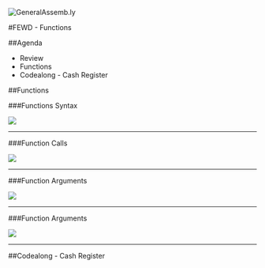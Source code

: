 ![GeneralAssemb.ly](../../img/icons/FEWD_Logo.png)

#FEWD - Functions

##Agenda

*	Review
*	Functions
* Codealong - Cash Register

##Functions

###Functions Syntax

![](../../img/unit_2/functions_syntax.png)

---

###Function Calls

![](../../img/unit_2/function_calls.png)

---

###Function Arguments

![](../../img/unit_2/argument_syntax.png)

---

###Function Arguments

![](../../img/unit_2/function_call_argument.png)

---

##Codealong - Cash Register

